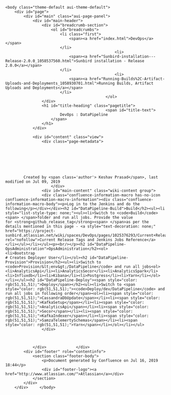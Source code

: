 <!DOCTYPE html>
<html>
    <head>
        <title>DevOps : DataPipeline</title>
        <link rel="stylesheet" href="styles/site.css" type="text/css" />
        <META http-equiv="Content-Type" content="text/html; charset=UTF-8">
    </head>

    <body class="theme-default aui-theme-default">
        <div id="page">
            <div id="main" class="aui-page-panel">
                <div id="main-header">
                    <div id="breadcrumb-section">
                        <ol id="breadcrumbs">
                            <li class="first">
                                <span><a href="index.html">DevOps</a></span>
                            </li>
                                                    <li>
                                <span><a href="Sunbird-installation---Release-2.0.0_1058537560.html">Sunbird installation - Release 2.0.0</a></span>
                            </li>
                                                    <li>
                                <span><a href="Running-Builds%2C-Artifact-Uploads-and-Deployments_1058930701.html">Running Builds, Artifact Uploads and Deployments</a></span>
                            </li>
                                                </ol>
                    </div>
                    <h1 id="title-heading" class="pagetitle">
                                                <span id="title-text">
                            DevOps : DataPipeline
                        </span>
                    </h1>
                </div>

                <div id="content" class="view">
                    <div class="page-metadata">
                        
        
    
        
    
        
        
            Created by <span class='author'> Keshav Prasad</span>, last modified on Jul 09, 2019
                        </div>
                    <div id="main-content" class="wiki-content group">
                    <div class="confluence-information-macro has-no-icon confluence-information-macro-information"><div class="confluence-information-macro-body"><p>Log in to the Jenkins and do the following</p></div></div><h2 id="DataPipeline-Build">Build</h2><ul><li style="list-style-type: none;"><ul><li>Switch to <code>Build</code><span> </span>folder and run all jobs. Provide the value for <strong>github_release_tag</strong><span> </span>as per the details mentioned in this page - <a style="text-decoration: none;" href="https://project-sunbird.atlassian.net/wiki/spaces/DevOps/pages/1025376293/Current+Release+Tags+and+Jenkins+Jobs+Reference" rel="nofollow">Current Release Tags and Jenkins Jobs Reference</a></li></ul></li></ul><p><br/></p><h2 id="DataPipeline-OpsAdministration">OpsAdministration</h2><ol><li>Bootstrap                                                                                                               # Creates Deployer User</li></ol><h2 id="DataPipeline-Provision">Provision</h2><ul><li>Switch to <code>Provision/&lt;env&gt;/DataPipeline</code> and run all jobs<ol><li>AnalyticsApi</li><li>AnalyticsSecor</li><li>AnalyticsSpark</li><li>Influxdb</li><li>Kibana</li><li>Postgress</li><li>Yarn</li></ol></li></ul><h2 id="DataPipeline-Deploy"><span style="color: rgb(51,51,51);">Deploy</span></h2><ul><li>Switch to <span style="color: rgb(51,51,51);"><code>Deploy/dev/DataPipeline</code> and run all jobs in following order</span><ol><li><span style="color: rgb(51,51,51);">CassandraDbUpdate</span></li><li><span style="color: rgb(51,51,51);">KafkaSetup</span></li><li><span style="color: rgb(51,51,51);">AnalyticsApi</span></li><li><span style="color: rgb(51,51,51);">Secor</span></li><li><span style="color: rgb(51,51,51);">KafkaIndexer</span></li><li><span style="color: rgb(51,51,51);">SamzaTelemertySchemas</span></li><li><span style="color: rgb(51,51,51);">Yarn</span></li></ol></li></ul>
                    </div>

                    
                                                      
                </div>             </div> 
            <div id="footer" role="contentinfo">
                <section class="footer-body">
                    <p>Document generated by Confluence on Jul 16, 2019 18:44</p>
                    <div id="footer-logo"><a href="http://www.atlassian.com/">Atlassian</a></div>
                </section>
            </div>
        </div>     </body>
</html>
